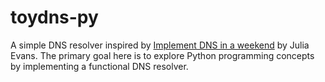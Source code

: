 # toydns-py

A simple DNS resolver inspired by [Implement DNS in a weekend](https://implement-dns.wizardzines.com/) by Julia Evans. The primary goal here is to explore Python programming concepts by implementing a functional DNS resolver.
